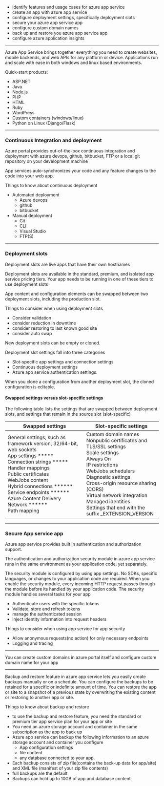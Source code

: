 - identify features and usage cases for azure app service
- create an app with azure app service
- configure deployment settings, specifically deployment slots
- secure your azure app service app
- configure custom domain names
- back up and restore you azure app service app
- configure azure application insights


---

Azure App Service brings together everything you need to create websites, mobile backends, and web APIs for any platform or device. Applications run and scale with ease in both windows and linux based environments.

Quick-start products:
- ASP.NET
- Java
- Node.js
- PHP
- HTML
- Ruby
- WordPress
- Custom containers (windows/linux)
- Python on Linux (Django/Flask)


---

### Continuous Integration and deployment

Azure portal provides out-of-the-box continuous integration and deployment with azure devops, github, bitbucket, FTP or a local git repository on your development machine

App services auto-synchronizes your code and any feature changes to the code into your web app.

Things to know about continuous deployment
- Automated deployment 
	- Azure devops
	- github
	- bitbucket
- Manual deployment
	- Git
	- CLI
	- Visual Studio
	- FTP(S)

---

### Deployment slots

Deployment slots are live apps that have their own hostnames

Deployment slots are available in the standard, premium, and isolated app service pricing tiers. Your app needs to be running in one of these tiers to use deployment slots

App content and configuration elements can be swapped between two deployment slots, including the production slot.


Things to consider when using deployment slots
- Consider validation
- consider reduction in downtime
- consider restoring to last known good site
- consider auto swap

New deployment slots can be empty or cloned.

Deployment slot settings fall into three categories
- Slot-specific app settings and connection settings
- Continuous deployment settings
- Azure app service authentication settings.

When you clone a configuration from another deployment slot, the cloned configuration is editable.

#### Swapped settings versus slot-specific settings

The following table lists the settings that are swapped between deployment slots, and settings that remain in the source slot (slot-specific)

| Swapped settings | Slot-specific settings |
| ---------------- | ---------------------- |
| General settings, such as framework version, 32/64-bit, web sockets  <br>App settings *****  <br>Connection strings *****  <br>Handler mappings  <br>Public certificates  <br>WebJobs content  <br>Hybrid connections ******  <br>Service endpoints ******  <br>Azure Content Delivery Network ******  <br>Path mapping                 | Custom domain names  <br>Nonpublic certificates and TLS/SSL settings  <br>Scale settings  <br>Always On  <br>IP restrictions  <br>WebJobs schedulers  <br>Diagnostic settings  <br>Cross-origin resource sharing (CORS)  <br>Virtual network integration  <br>Managed identities  <br>Settings that end with the suffix _EXTENSION_VERSION                       |

---

### Secure App service app

Azure app service provides built in authentication and authorization support. 

The authentication and authorization security module in azure app service runs in the same environment as your application code, yet separately.

The security module is configured by using app settings. No SDKs, specific languages, or changes to your application code are required.
When you enable the security module, every incoming HTTP request passes through the module before its handled by your application code.
The security module handles several tasks for your app
- Authenticate users with the specific tokens
- Validate, store and refresh tokens
- manage the authenticated session
- inject identity information into request headers


Things to consider when using app service for app security
- Allow anonymous requests(no action) for only necessary endpoints
- Logging and tracing


---

You can create custom domains in azure portal itself and configure custom domain name for your app


---

Backup and restore feature in azure app service lets you easily create backups manually or on a schedule. You can configure the backups to be retained for a specific or indefinite amount of time. You can restore the app or site to a snapshot of a previous state by overwriting the existing content or restoring to another app or site.


Things to know about backup and restore
- to use the backup and restore feature, you need the standard or premium tier app service plan for your app or site
- You need an azure storage account and container in the same subscription as the app to back up
- Azure app service can backup the following information to an azure storage account and container you configure
	- App configuration settings
	- file content
	- any database connected to your app.
- Each backup consists of zip file(contains the back-up data for app/site) and XML file (manifest of your zip file contents)
- full backups are the default
- Backups can hold up to 10GB of app and database content